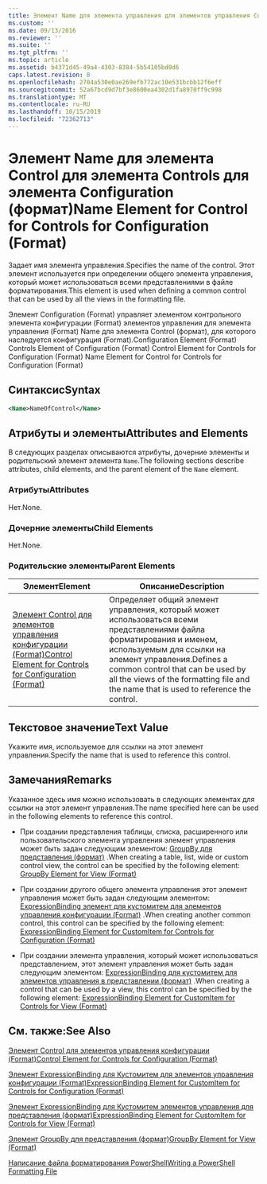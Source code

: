 ```yaml
---
title: Элемент Name для элемента управления для элементов управления Configuration (Format) | Документация Майкрософт
ms.custom: ''
ms.date: 09/13/2016
ms.reviewer: ''
ms.suite: ''
ms.tgt_pltfrm: ''
ms.topic: article
ms.assetid: b4371d45-49a4-4303-8384-5b54105bd0d6
caps.latest.revision: 8
ms.openlocfilehash: 2704a530e0ae269efb772ac10e531bcbb12f6eff
ms.sourcegitcommit: 52a67bcd9d7bf3e8600ea4302d1fa8970ff9c998
ms.translationtype: MT
ms.contentlocale: ru-RU
ms.lasthandoff: 10/15/2019
ms.locfileid: "72362713"
---
```

# <a name="name-element-for-control-for-controls-for-configuration-format"></a><span data-ttu-id="f77ad-102">Элемент Name для элемента Control для элемента Controls для элемента Configuration (формат)</span><span class="sxs-lookup"><span data-stu-id="f77ad-102">Name Element for Control for Controls for Configuration (Format)</span></span>

<span data-ttu-id="f77ad-103">Задает имя элемента управления.</span><span class="sxs-lookup"><span data-stu-id="f77ad-103">Specifies the name of the control.</span></span> <span data-ttu-id="f77ad-104">Этот элемент используется при определении общего элемента управления, который может использоваться всеми представлениями в файле форматирования.</span><span class="sxs-lookup"><span data-stu-id="f77ad-104">This element is used when defining a common control that can be used by all the views in the formatting file.</span></span>

<span data-ttu-id="f77ad-105">Элемент Configuration (Format) управляет элементом контрольного элемента конфигурации (Format) элементов управления для элемента управления (Format) Name для элемента Control (формат), для которого наследуется конфигурация (Format).</span><span class="sxs-lookup"><span data-stu-id="f77ad-105">Configuration Element (Format) Controls Element of Configuration (Format) Control Element for Controls for Configuration (Format) Name Element for Control for Controls for Configuration (Format)</span></span>

## <a name="syntax"></a><span data-ttu-id="f77ad-106">Синтаксис</span><span class="sxs-lookup"><span data-stu-id="f77ad-106">Syntax</span></span>

```xml
<Name>NameOfControl</Name>

```

## <a name="attributes-and-elements"></a><span data-ttu-id="f77ad-107">Атрибуты и элементы</span><span class="sxs-lookup"><span data-stu-id="f77ad-107">Attributes and Elements</span></span>

<span data-ttu-id="f77ad-108">В следующих разделах описываются атрибуты, дочерние элементы и родительский элемент элемента `Name`.</span><span class="sxs-lookup"><span data-stu-id="f77ad-108">The following sections describe attributes, child elements, and the parent element of the `Name` element.</span></span>

### <a name="attributes"></a><span data-ttu-id="f77ad-109">Атрибуты</span><span class="sxs-lookup"><span data-stu-id="f77ad-109">Attributes</span></span>

<span data-ttu-id="f77ad-110">Нет.</span><span class="sxs-lookup"><span data-stu-id="f77ad-110">None.</span></span>

### <a name="child-elements"></a><span data-ttu-id="f77ad-111">Дочерние элементы</span><span class="sxs-lookup"><span data-stu-id="f77ad-111">Child Elements</span></span>

<span data-ttu-id="f77ad-112">Нет.</span><span class="sxs-lookup"><span data-stu-id="f77ad-112">None.</span></span>

### <a name="parent-elements"></a><span data-ttu-id="f77ad-113">Родительские элементы</span><span class="sxs-lookup"><span data-stu-id="f77ad-113">Parent Elements</span></span>

|<span data-ttu-id="f77ad-114">Элемент</span><span class="sxs-lookup"><span data-stu-id="f77ad-114">Element</span></span>|<span data-ttu-id="f77ad-115">Описание</span><span class="sxs-lookup"><span data-stu-id="f77ad-115">Description</span></span>|
|-------------|-----------------|
|[<span data-ttu-id="f77ad-116">Элемент Control для элементов управления конфигурации (Format)</span><span class="sxs-lookup"><span data-stu-id="f77ad-116">Control Element for Controls for Configuration (Format)</span></span>](./control-element-for-controls-for-configuration-format.md)|<span data-ttu-id="f77ad-117">Определяет общий элемент управления, который может использоваться всеми представлениями файла форматирования и именем, используемым для ссылки на элемент управления.</span><span class="sxs-lookup"><span data-stu-id="f77ad-117">Defines a common control that can be used by all the views of the formatting file and the name that is used to reference the control.</span></span>|

## <a name="text-value"></a><span data-ttu-id="f77ad-118">Текстовое значение</span><span class="sxs-lookup"><span data-stu-id="f77ad-118">Text Value</span></span>

<span data-ttu-id="f77ad-119">Укажите имя, используемое для ссылки на этот элемент управления.</span><span class="sxs-lookup"><span data-stu-id="f77ad-119">Specify the name that is used to reference this control.</span></span>

## <a name="remarks"></a><span data-ttu-id="f77ad-120">Замечания</span><span class="sxs-lookup"><span data-stu-id="f77ad-120">Remarks</span></span>

<span data-ttu-id="f77ad-121">Указанное здесь имя можно использовать в следующих элементах для ссылки на этот элемент управления.</span><span class="sxs-lookup"><span data-stu-id="f77ad-121">The name specified here can be used in the following elements to reference this control.</span></span>

- <span data-ttu-id="f77ad-122">При создании представления таблицы, списка, расширенного или пользовательского элемента управления элемент управления может быть задан следующим элементом: [GroupBy для представления (формат)](./groupby-element-for-view-format.md) .</span><span class="sxs-lookup"><span data-stu-id="f77ad-122">When creating a table, list, wide or custom control view, the control can be specified by the following element: [GroupBy Element for View (Format)](./groupby-element-for-view-format.md)</span></span>

- <span data-ttu-id="f77ad-123">При создании другого общего элемента управления этот элемент управления может быть задан следующим элементом: [ExpressionBinding элемент для кустомитем для элементов управления конфигурации (Format)](./expressionbinding-element-for-customitem-for-controls-for-configuration-format.md) .</span><span class="sxs-lookup"><span data-stu-id="f77ad-123">When creating another common control, this control can be specified by the following element: [ExpressionBinding Element for CustomItem for Controls for Configuration (Format)](./expressionbinding-element-for-customitem-for-controls-for-configuration-format.md)</span></span>

- <span data-ttu-id="f77ad-124">При создании элемента управления, который может использоваться представлением, этот элемент управления может быть задан следующим элементом: [ExpressionBinding для кустомитем для элементов управления в представлении (формат)](./expressionbinding-element-for-customitem-for-controls-for-view-format.md) .</span><span class="sxs-lookup"><span data-stu-id="f77ad-124">When creating a control that can be used by a view, this control can be specified by the following element: [ExpressionBinding Element for CustomItem for Controls for View (Format)](./expressionbinding-element-for-customitem-for-controls-for-view-format.md)</span></span>

## <a name="see-also"></a><span data-ttu-id="f77ad-125">См. также:</span><span class="sxs-lookup"><span data-stu-id="f77ad-125">See Also</span></span>

[<span data-ttu-id="f77ad-126">Элемент Control для элементов управления конфигурации (Format)</span><span class="sxs-lookup"><span data-stu-id="f77ad-126">Control Element for Controls for Configuration (Format)</span></span>](./control-element-for-controls-for-configuration-format.md)

[<span data-ttu-id="f77ad-127">Элемент ExpressionBinding для Кустомитем для элементов управления конфигурации (Format)</span><span class="sxs-lookup"><span data-stu-id="f77ad-127">ExpressionBinding Element for CustomItem for Controls for Configuration (Format)</span></span>](./expressionbinding-element-for-customitem-for-controls-for-configuration-format.md)

[<span data-ttu-id="f77ad-128">Элемент ExpressionBinding для Кустомитем элементов управления для представления (формат)</span><span class="sxs-lookup"><span data-stu-id="f77ad-128">ExpressionBinding Element for CustomItem for Controls for View (Format)</span></span>](./expressionbinding-element-for-customitem-for-controls-for-view-format.md)

[<span data-ttu-id="f77ad-129">Элемент GroupBy для представления (формат)</span><span class="sxs-lookup"><span data-stu-id="f77ad-129">GroupBy Element for View (Format)</span></span>](./groupby-element-for-view-format.md)

[<span data-ttu-id="f77ad-130">Написание файла форматирования PowerShell</span><span class="sxs-lookup"><span data-stu-id="f77ad-130">Writing a PowerShell Formatting File</span></span>](./writing-a-powershell-formatting-file.md)
